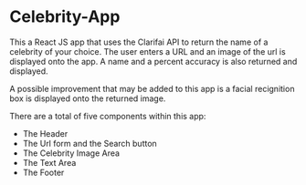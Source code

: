 # Celebrity-App

This a React JS app that uses the Clarifai API to return the name of a 
celebrity of your choice. The user enters a URL and an image of the url
is displayed onto the app. A name and a percent accuracy is also returned
and displayed.

A possible improvement that may be added to this app is a facial recignition
box is displayed onto the returned image.

There are a total of five components within this app: 
- The Header
- The Url form and the Search button
- The Celebrity Image Area
- The Text Area
- The Footer
